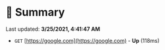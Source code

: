 # 📖 Summary
Last updated: **3/25/2021, 4:41:47 AM**

- `GET` [https://google.com](https://google.com) - **Up** (118ms)
